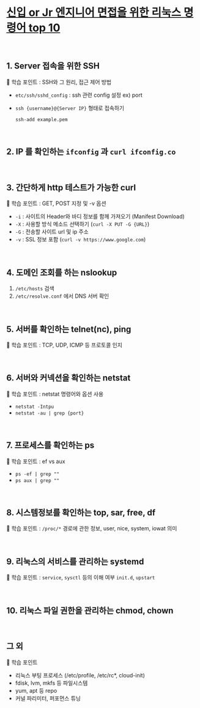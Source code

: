 # [신입 or Jr 엔지니어 면접을 위한 리눅스 명령어 top 10](https://youtu.be/u9RukvKZJZM)

<br>

## 1. Server 접속을 위한 SSH

🧐 학습 포인트 : SSH와 그 원리, 접근 제어 방법

- `etc/ssh/sshd_config` : ssh 관련 config 설정 ex) port
- `ssh {username}@{Server IP}` 형태로 접속하기

  ```shell
  ssh-add example.pem
  ```

<br>

## 2. IP 를 확인하는 `ifconfig` 과 `curl ifconfig.co`

<br>

## 3. 간단하게 http 테스트가 가능한 curl

🧐 학습 포인트 : GET, POST 지정 및 -v 옵션

- `-i` : 사이트의 Header와 바디 정보를 함께 가져오기 (Manifest Download)
- `-X` : 사용할 방식 메소드 선택하기 (`curl -X PUT -G {URL}`)
- `-G` : 전송할 사이트 url 및 ip 주소
- `-v` : SSL 정보 포함 (`curl -v https://www.google.com`)

<br>

## 4. 도메인 조회를 하는 nslookup

1. `/etc/hosts` 검색
2. `/etc/resolve.conf` 에서 DNS 서버 확인

<br>

## 5. 서버를 확인하는 telnet(nc), ping

🧐 학습 포인트 : TCP, UDP, ICMP 등 프로토콜 인지

<br>

## 6. 서버와 커넥션을 확인하는 netstat

🧐 학습 포인트 : netstat 명령어와 옵션 사용

- `netstat -Intpu`
- `netstat -au | grep {port}`

<br>

## 7. 프로세스를 확인하는 ps

🧐 학습 포인트 : ef vs aux

- `ps -ef | grep ""`
- `ps aux | grep ""`

<br>

## 8. 시스템정보를 확인하는 top, sar, free, df

🧐 학습 포인트 : `/proc/*` 경로에 관한 정보, user, nice, system, iowat 의미

<br>

## 9. 리눅스의 서비스를 관리하는 systemd

🧐 학습 포인트 : `service`, `sysctl` 등의 이해 여부 `init.d`, `upstart`

<br>

## 10. 리눅스 파일 권한을 관리하는 chmod, chown

<br>

## 그 외

🧐 학습 포인트

- 리눅스 부팅 프로세스 (/etc/profile, /etc/rc\*, cloud-init)
- fdisk, lvm, mkfs 등 파일시스템
- yum, apt 등 repo
- 커널 파리미터, 퍼포먼스 튜닝
